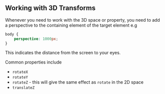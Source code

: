 ## Working with 3D Transforms

Whenever you need to work with the 3D space or property, you need to add a perspective to the containing element of the target element e.g

```css
body {
	perspective: 1000px;
}
```

This indicates the distance from the screen to your eyes.

Common properties include

- `rotateX`
- `rotateY`
- `rotateZ` - this will give the same effect as `rotate` in the 2D space
- `translateZ`
